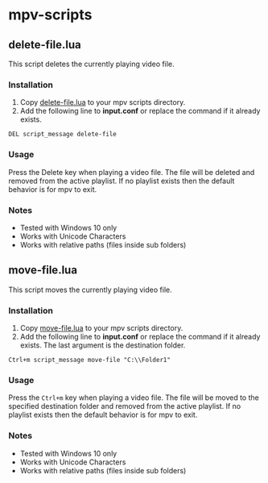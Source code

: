 
# mpv-scripts
## delete-file.lua
This script deletes the currently playing video file.
### Installation
1. Copy [delete-file.lua](delete-file.lua) to your mpv scripts directory.
2. Add the following line to **input.conf** or replace the command if it already exists.
```
DEL script_message delete-file
```
### Usage
Press the Delete key when playing a video file. The file will be deleted and removed from the active playlist. If no playlist exists then the default behavior is for mpv to exit.
### Notes
* Tested with Windows 10 only
* Works with Unicode Characters
* Works with relative paths (files inside sub folders)

## move-file.lua
This script moves the currently playing video file.
### Installation
1. Copy [move-file.lua](move-file.lua) to your mpv scripts directory.
2. Add the following line to **input.conf** or replace the command if it already exists. The last argument is the destination folder.
```
Ctrl+m script_message move-file "C:\\Folder1"
```
### Usage
Press the ```Ctrl+m``` key when playing a video file. The file will be moved to the specified destination folder and removed from the active playlist. If no playlist exists then the default behavior is for mpv to exit.
### Notes
* Tested with Windows 10 only
* Works with Unicode Characters
* Works with relative paths (files inside sub folders)
